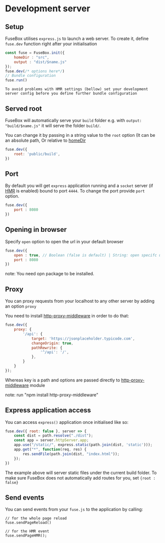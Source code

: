 # Development server

## Setup
FuseBox utilises `express.js` to launch a web server. To create it, define `fuse.dev` function right after your initialisation

```js
const fuse = FuseBox.init({
    homeDir : "src",
    output : "dist/$name.js"
});
fuse.dev(/* options here*/)
// Bundle configuration
fuse.run()
```

```
To avoid problems with HMR settings (bellow) set your development server config before you define further bundle configuration
```


## Served root

FuseBox will automatically serve your `build` folder e.g. with `output: "build/$name.js"` it will serve the folder `build/`.

You can change it by passing in a string value to the `root` option (It can be an absolute path, 
Or relative to [homeDir](/page/configuration#home-directory)

```js
fuse.dev({
    root: 'public/build',
})
```

## Port
By default you will get `express` application running and a `socket` server (if [HMR](#hot-module-reload) is enabled) bound to port `4444`. To change the port provide `port` option.

```js
fuse.dev({
    port : 8080
})
```


## Opening in browser

Specify `open` option to open the url in your default browser


```js
fuse.dev({
    open : true, // Boolean (false is default) | String: open specifc url like 'http://dev-server:8080'
    port : 8080
})
```
note: You need opn package to be installed.

## Proxy

You can proxy requests from your localhost to any other server by adding an option `proxy`

You need to install [http-proxy-middleware](https://github.com/chimurai/http-proxy-middleware) in order to do that:

```js
fuse.dev({
    proxy: {
        '/api': {
            target: 'https://jsonplaceholder.typicode.com', 
            changeOrigin: true,
            pathRewrite: {
                '^/api': '/', 
            },
        }
    }
});
```

Whereas key is a path and options are passed directly to [http-proxy-middleware](https://github.com/chimurai/http-proxy-middleware) module

note: run "npm install http-proxy-middleware"


## Express application access

You can access `express()` application once initialised like so:

```js
fuse.dev({ root: false }, server => {
    const dist = path.resolve("./dist");
    const app = server.httpServer.app;
    app.use("/static/", express.static(path.join(dist, 'static')));
    app.get("*", function(req, res) {
        res.sendFile(path.join(dist, "index.html"));
    });
})
```

The example above will server static files under the current build folder. To make sure FuseBox does not automatically add routes for you, set `{root : false}`


## Send events

You can send events from your `fuse.js` to the application by calling:

```
// for the whole page reload
fuse.sendPageReload()

// for the HMR event
fuse.sendPageHMR();
```


